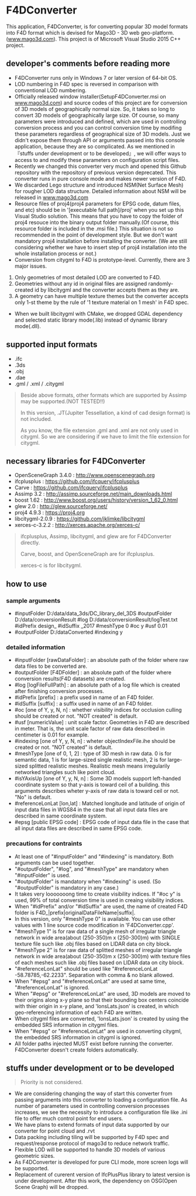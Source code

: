# F4DConverter
This application, F4DConverter, is for converting popular 3D model formats into F4D format
which is devised for Mago3D - 3D web geo-platform. (www.mago3d.com).
This project is of Microsoft Visual Studio 2015 C++ project.

## developer's comments before reading more ##
- F4DConverter runs only in Windows 7 or later version of 64-bit OS.
- LOD numbering in F4D spec is reversed in comparison with conventional LOD numbering.
- Officially released window installer(SetupF4DConverter.msi on www.mago3d.com) and source codes of this project are for conversion of 3D models of geographically normal size.
So, it takes so long to convert 3D models of geographically large size. Of course, so many parameters were introduced and defined, which are used in controlling conversion process
and you can control conversion time by modifing these parameters regardless of geographical size of 3D models. Just we didn't expose them through API or arguments passed into
this console application, because they are so complicated. As we mentioned in 『stuffs under development or to be developed』, we will offer ways to access to and modify these
parameters on configuration script files.
- Recently we changed this converter very much and opened this Github repository with the repository of previous version deprecated.
  This converter runs in pure console mode and makes newer version of F4D.
- We discarded Lego structure and introduced NSM(Net Surface Mesh) for rougher LOD data structure. Detailed information about NSM will be released in www.mago3d.com
- Resource files of proj4(proj4 parameters for EPSG code, datum files, and etc) should be in '[executable full path]/proj' when you set up this Visual Studio solution.
This means that you have to copy the folder of proj4 resouce into the binary output folder manually.(Of course, this resource folder is included in the .msi file.)
This situation is not so recommended in the point of development style. But we don't want mandatory proj4 installation before installing the converter.
(We are still considering whether we have to insert step of proj4 installation into the whole installation process or not.)
- Conversion from citygml to F4D is prototype-level. Currently, there are 3 major issues.
 1. Only geometries of most detailed LOD are converted to F4D.  
 2. Geometries without any id in original files are assigned randomly-created id by libcitygml and the converter accepts them as they are.  
 3. A geometry can have multiple texture themes but the converter accepts only 1-st theme by the rule of '1 texture material on 1 mesh' in F4D spec.

- When we built libcitygml with CMake, we dropped GDAL dependency and selected static library mode(.lib) instead of dynamic library mode(.dll). 

## supported input formats ##
- .ifc
- .3ds
- .obj
- .dae
- .gml / .xml / .citygml

> Beside above formats, other formats which are supported by Assimp may be supported.(NOT TESTED!!)
>
> In this version, .JT(Jupiter Tessellation, a kind of cad design format) is not included.
> 
> As you know, the file extension .gml and .xml are not only used in citygml. So we are considering if we have to limit the file extension for citygml.

## necessary libraries for F4DConverter ##
- OpenSceneGraph 3.4.0 : http://www.openscenegraph.org
- ifcplusplus : https://github.com/ifcquery/ifcplusplus
- Carve : https://github.com/ifcquery/ifcplusplus
- Assimp 3.2 : http://assimp.sourceforge.net/main_downloads.html
- boost 1.62 : http://www.boost.org/users/history/version_1_62_0.html
- glew 2.0 : http://glew.sourceforge.net/
- proj4 4.9.3 : https://proj4.org
- libcitygml-2.0.9 : https://github.com/jklimke/libcitygml
- xerces-c-3.2.2 : http://xerces.apache.org/xerces-c/

> ifcplusplus, Assimp, libcitygml, and glew are for F4DConverter directly.  
>
> Carve, boost, and OpenSceneGraph are for ifcplusplus.
>
> xerces-c is for libcitygml.


## how to use ##
### sample arguments ###
- #inputFolder D:/data/data_3ds/DC_library_del_3DS #outputFolder D:/data/conversionResult #log D:/data/conversionResult/logTest.txt #idPrefix design_ #idSuffix _2017 #meshType 0 #oc y #usf 0.01
- #outputFolder D:/dataConverted #indexing y
### detailed information ###
- #inputFolder [rawDataFolder] : an absolute path of the folder where raw data files to be converted are.
- #outputFolder [F4DFolder] : an absolute path of the folder where conversion results(F4D datasets) are created.
- #log [logFileFullPath] : an absolute path of a log file which is created after finishing conversion processes.
- #idPrefix [prefix] : a prefix used in name of an F4D folder.
- #idSuffix [suffix] : a suffix used in name of an F4D folder.
- #oc [one of Y, y, N, n] : whether visibility indices for occlusion culling should be created or not. "NOT created" is default.
- #usf [numericValue] : unit scale factor. Geometries in F4D are described in meter. That is, the unit scale factor of raw data described in centimeter is 0.01 for example.
- #indexing [one of Y, y, N, n] : wheter objectIndexFile.ihe should be created or not. "NOT created" is default.
- #meshType [one of 0, 1, 2] : type of 3D mesh in raw data. 0 is for semantic data, 1 is for large-sized single realistic mesh, 2 is for large-sized splitted realistic meshes. Realistic mesh means irregularily networked triangles such like point cloud.
- #isYAxisUp [one of Y, y, N, n] : Some 3D models support left-handed coordinate system so that y-axis is toward ceil of a building. this arguments describes wheter y-axis of raw data is toward ceil or not. "No" is default.
- #referenceLonLat [lon,lat] : Matched longitude and latitude of origin of input data files in WGS84 in the case that all input data files are described in same coordinate system.   
- #epsg [public EPSG code] : EPSG code of input data file in the case that all input data files are described in same EPSG code.

### precautions for contraints ###
- At least one of "#inputFolder" and "#indexing" is mandatory. Both arguments can be used together.
- "#outputFolder", "#log", and "#meshType"  are mandatory when "#inputFolder" is used.
- "#outputFolder" is mandatory when "#indexing" is used. (So "#outputFolder" is mandatory in any case.)
- It takes very looooooong time to create visibility indices. If "#oc y" is used, 99% of total conversion time is used in creaing visibility indices.
- When "#idPrefix" and/or "#idSuffix" are used, the name of created F4D folder is F4D_|prefix|originalDataFileName|suffix|.
- In this version, only "#meshType 0" is available. You can use other values with 1 line source code modification in 'F4DConverter.cpp'.
- "#meshType 1" is for raw data of a single mesh of irregular triangle network in wide area(about (250-350)m x (250-300)m) with SINGLE texture file such like .obj files based on LIDAR data on city block.
- "#meshType 2" is for raw data of splitted meshes of irregular triangle network in wide area(about (250-350)m x (250-300)m) with texture files of each meshes such like .obj files based on LIDAR data on city block.
- "#referenceLonLat" should be used like "#referenceLonLat -58.78785,-62.2233". Separation with comma & no blank allowed.
- When "#epsg" and "#referenceLonLat" are used at same time, "#referenceLonLat" is ignored.
- When "#epsg" or "#referenceLonLat" are used, 3D models are moved to their origins along x-y plane so that their bounding box centers coincide with thier origin in x-y plane, and
  'lonsLats.json' is created, in which geo-referencing information of each F4D are written.
- When citygml files are converted, 'lonsLats.json' is created by using the embedded SRS information in citygml files.
- When "#epsg" or "#referenceLonLat" are used in converting citygml, the embedded SRS information in citygml is ignored.
- All folder paths injected MUST exist before running the converter. F4DConverter doesn't create folders automatically.

## stuffs under development or to be developed ##
> Priority is not considered.
- We are considering changing the way of start this converter from passing arguments into this converter to loading a configuration file. As number of parameters used in controlling conversion processes increases, we see the necessity to introduce a configuration file like .ini file to offer much control point for end users.
- We have plans to extend formats of input data supported by our converter for point cloud and .rvt
- Data packing including tiling will be supported by F4D spec and request/response protocol of mago3d to reduce network traffic.
- Flexible LOD will be supported to handle 3D models of various geometric sizes.
- As F4DConverter is developed for pure CLI mode, more screen logs will be supported.
- Replacement of curerent version of IfcPlusPlus library to latest version is under development. After this work, the dependency on OSG(Open Scene Graph) will be dropped.

